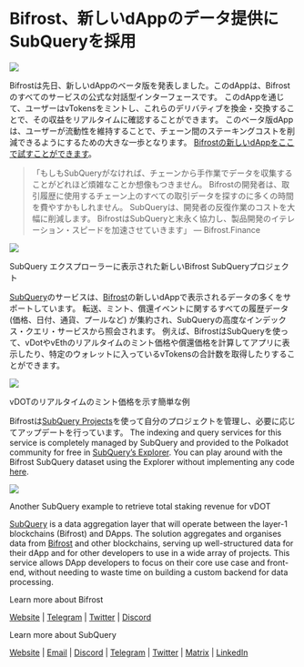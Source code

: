 # Bifrost、新しいdAppのデータ提供にSubQueryを採用

![](https://miro.medium.com/max/1400/0*nqNosmn0y7FHOI42)

Bifrostは先日、新しいdAppのベータ版を発表しました。このdAppは、Bifrostのすべてのサービスの公式な対話型インターフェースです。 このdAppを通じて、ユーザーはvTokensをミントし、これらのデリバティブを換金・交換することで、その収益をリアルタイムに確認することができます。 このベータ版dAppは、ユーザーが流動性を維持することで、チェーン間のステーキングコストを削減できるようにするための大きな一歩となります。 [Bifrostの新しいdAppをここで試すことができます](https://apps.bifrost.finance/)。

> 「もしもSubQueryがなければ、チェーンから手作業でデータを収集することがどれほど煩雑なことか想像もつきません。 Bifrostの開発者は、取引履歴に使用するチェーン上のすべての取引データを探すのに多くの時間を費やすかもしれません。 SubQueryは、開発者の反復作業のコストを大幅に削減します。 BifrostはSubQueryと末永く協力し、製品開発のイテレーション・スピードを加速させていきます」 — Bifrost.Finance


![](https://miro.medium.com/max/1400/0*_JK-h0rjef6rk1ot)

SubQuery エクスプローラーに表示された新しいBifrost SubQueryプロジェクト

[SubQuery](https://subquery.network/)のサービスは、[Bifrost](https://bifrost.finance/)の新しいdAppで表示されるデータの多くをサポートしています。 転送、ミント、償還イベントに関するすべての履歴データ(価格、日付、通貨、プールなど) が集約され、SubQueryの高度なインデックス・クエリ・サービスから照会されます。 例えば、BifrostはSubQueryを使って、vDotやvEthのリアルタイムのミント価格や償還価格を計算してアプリに表示したり、特定のウォレットに入っているvTokensの合計数を取得したりすることができます。

![](https://miro.medium.com/max/1400/0*WIxvwcgPIHzCf0E3)

vDOTのリアルタイムのミント価格を示す簡単な例

Bifrostは[SubQuery Projects](https://project.subquery.network/)を使って自分のプロジェクトを管理し、必要に応じてアップデートを行っています。 The indexing and query services for this service is completely managed by SubQuery and provided to the Polkadot community for free in [SubQuery’s Explorer](https://explorer.subquery.network/). You can play around with the Bifrost SubQuery dataset using the Explorer without implementing any code [here](https://explorer.subquery.network/subquery/bifrost-finance/subql).

![](https://miro.medium.com/max/1400/0*J9Rao6oyFMxVNWzZ)

Another SubQuery example to retrieve total staking revenue for vDOT

[SubQuery](https://subquery.network/) is a data aggregation layer that will operate between the layer-1 blockchains (Bifrost) and DApps. The solution aggregates and organises data from [Bifrost](https://bifrost.finance/) and other blockchains, serving up well-structured data for their dApp and for other developers to use in a wide array of projects. This service allows DApp developers to focus on their core use case and front-end, without needing to waste time on building a custom backend for data processing.

Learn more about Bifrost

[Website](https://bifrost.finance/) | [Telegram](https://t.me/bifrost_finance) | [Twitter](https://twitter.com/bifrost_finance) | [Discord](https://discord.gg/XjnjdKBNXj)

Learn more about SubQuery

[Website](https://subquery.network/) | [Email](mailto:hello@subquery.network) | [Discord](https://discord.com/invite/78zg8aBSMG) | [Telegram](https://t.me/subquerynetwork) | [Twitter](https://twitter.com/subquerynetwork) | [Matrix](https://matrix.to/#/#subquery:matrix.org) | [LinkedIn](https://www.linkedin.com/company/subquery)